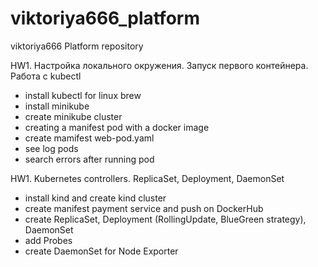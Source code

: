# viktoriya666_platform
viktoriya666 Platform repository

HW1. Настройка локального окружения. Запуск первого контейнера. Работа с kubectl

- install kubectl for linux brew
- install minikube
- create minikube cluster
- creating a manifest pod with a docker image
- create mamifest web-pod.yaml
- see log pods
- search errors after running pod

HW1. Kubernetes controllers. ReplicaSet, Deployment, DaemonSet

- install kind and create kind cluster
- create manifest payment service and push on DockerHub
- create ReplicaSet, Deployment (RollingUpdate, BlueGreen strategy), DaemonSet
- add Probes
- create DaemonSet for Node Exporter
